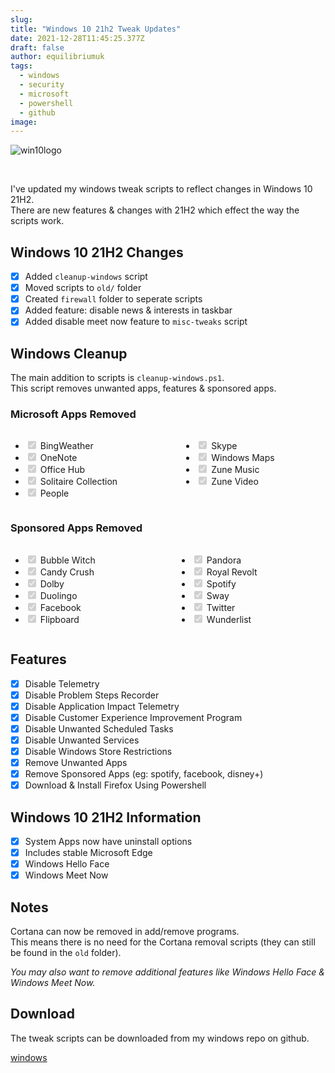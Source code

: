 ```yaml
---
slug:
title: "Windows 10 21h2 Tweak Updates"
date: 2021-12-28T11:45:25.377Z
draft: false
author: equilibriumuk
tags:
  - windows
  - security
  - microsoft
  - powershell
  - github
image:
---
```


<p class="text-center"><img src="/media/images/2015/09/Windows10Logo.png" alt="win10logo"></p><br/>

I've updated my windows tweak scripts to reflect changes in Windows 10 21H2.<br/>
There are new features & changes with 21H2 which effect the way the scripts work.

## Windows 10 21H2 Changes

- [x] Added `cleanup-windows` script
- [x] Moved scripts to `old/` folder
- [x] Created `firewall` folder to seperate scripts
- [x] Added feature: disable news & interests in taskbar
- [x] Added disable meet now feature to `misc-tweaks` script

## Windows Cleanup

The main addition to scripts is `cleanup-windows.ps1`.<br />
This script removes unwanted apps, features & sponsored apps.

### Microsoft Apps Removed

<div class="columns">
    <div class="column">
        <ul class="contains-task-list">
<li class="task-list-item"><input type="checkbox" checked="" disabled=""> BingWeather</li>
<li class="task-list-item"><input type="checkbox" checked="" disabled=""> OneNote</li>
<li class="task-list-item"><input type="checkbox" checked="" disabled=""> Office Hub</li>
<li class="task-list-item"><input type="checkbox" checked="" disabled=""> Solitaire Collection</li>
<li class="task-list-item"><input type="checkbox" checked="" disabled=""> People</li>
</ul>
    </div>
    <div class="column">
        <ul class="contains-task-list">
        <li class="task-list-item"><input type="checkbox" checked="" disabled=""> Skype</li>
<li class="task-list-item"><input type="checkbox" checked="" disabled=""> Windows Maps</li>
<li class="task-list-item"><input type="checkbox" checked="" disabled=""> Zune Music</li>
<li class="task-list-item"><input type="checkbox" checked="" disabled=""> Zune Video</li>
        </ul>
    </div>
</div>

### Sponsored Apps Removed

<div class="columns">
    <div class="column">
        <ul class="contains-task-list">
<li class="task-list-item"><input type="checkbox" checked="" disabled=""> Bubble Witch</li>
<li class="task-list-item"><input type="checkbox" checked="" disabled=""> Candy Crush</li>
<li class="task-list-item"><input type="checkbox" checked="" disabled=""> Dolby</li>
<li class="task-list-item"><input type="checkbox" checked="" disabled=""> Duolingo</li>
<li class="task-list-item"><input type="checkbox" checked="" disabled=""> Facebook</li>
<li class="task-list-item"><input type="checkbox" checked="" disabled=""> Flipboard</li>
</ul>
    </div>
    <div class="column">
        <ul class="contains-task-list">
<li class="task-list-item"><input type="checkbox" checked="" disabled=""> Pandora</li>
<li class="task-list-item"><input type="checkbox" checked="" disabled=""> Royal Revolt</li>
<li class="task-list-item"><input type="checkbox" checked="" disabled=""> Spotify</li>
<li class="task-list-item"><input type="checkbox" checked="" disabled=""> Sway</li>
<li class="task-list-item"><input type="checkbox" checked="" disabled=""> Twitter</li>
<li class="task-list-item"><input type="checkbox" checked="" disabled=""> Wunderlist</li>
        </ul>
    </div>
</div>

## Features

- [x] Disable Telemetry
- [x] Disable Problem Steps Recorder
- [x] Disable Application Impact Telemetry
- [x] Disable Customer Experience Improvement Program
- [x] Disable Unwanted Scheduled Tasks
- [x] Disable Unwanted Services
- [x] Disable Windows Store Restrictions
- [x] Remove Unwanted Apps
- [x] Remove Sponsored Apps (eg: spotify, facebook, disney+)
- [x] Download & Install Firefox Using Powershell

## Windows 10 21H2 Information

- [x] System Apps now have uninstall options
- [x] Includes stable Microsoft Edge
- [x] Windows Hello Face
- [x] Windows Meet Now

## Notes

Cortana can now be removed in add/remove programs.<br />
This means there is no need for the Cortana removal scripts (they can still be found in the `old` folder).

*You may also want to remove additional features like Windows Hello Face & Windows Meet Now.*

## Download

The tweak scripts can be downloaded from my windows repo on github.

<p><a class="github" href="https://github.com/equk/windows/" aria-label="View on GitHub" target="_blank" rel="noopener noreferrer"><i class="fa-brands fa-github"></i> windows</a></p>